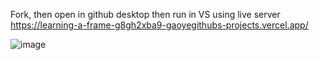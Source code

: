 Fork, then open in github desktop then run in VS using live server
https://learning-a-frame-g8gh2xba9-gaoyegithubs-projects.vercel.app/

![image](https://github.com/user-attachments/assets/f7bf9e7c-d861-4536-b7fe-5d66a2d87254)
